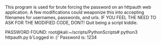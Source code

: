 This program is used for brute forcing the password on an httpauth web application.
A few modifications could weaponize this into accepting filenames for usernames, passwords, and urls.
IF YOU FEEL THE NEED TO ASK FOR THE MODIFIED CODE, DONT!
Quit being a script kiddie.

PASSWORD FOUND:
root@kali:~/scripts/PythonScripts# python3 httpauth.py 
b'Logged in :)'
Password is: 1234